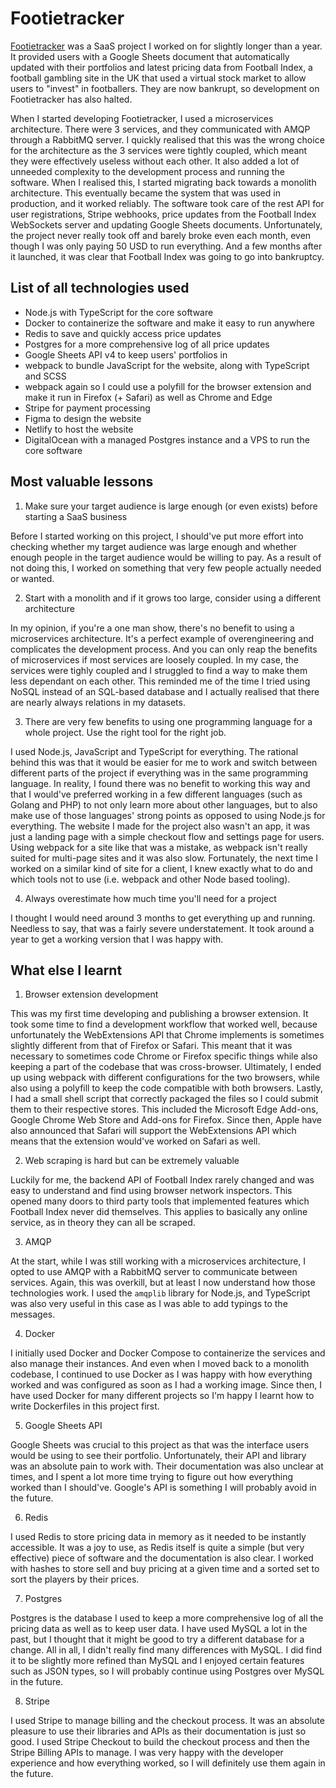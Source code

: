 # Footietracker

[Footietracker](https://footietracker.com) was a SaaS project I worked on for slightly longer than a year. It provided users with a Google Sheets document that automatically updated with their portfolios and latest pricing data from Football Index, a football gambling site in the UK that used a virtual stock market to allow users to "invest" in footballers. They are now bankrupt, so development on Footietracker has also halted.

When I started developing Footietracker, I used a microservices architecture. There were 3 services, and they communicated with AMQP through a RabbitMQ server. I quickly realised that this was the wrong choice for the architecture as the 3 services were tightly coupled, which meant they were effectively useless without each other. It also added a lot of unneeded complexity to the development process and running the software. When I realised this, I started migrating back towards a monolith architecture. This eventually became the system that was used in production, and it worked reliably. The software took care of the rest API for user registrations, Stripe webhooks, price updates from the Football Index WebSockets server and updating Google Sheets documents. Unfortunately, the project never really took off and barely broke even each month, even though I was only paying 50 USD to run everything. And a few months after it launched, it was clear that Football Index was going to go into bankruptcy. 

## List of all technologies used

- Node.js with TypeScript for the core software
- Docker to containerize the software and make it easy to run anywhere
- Redis to save and quickly access price updates
- Postgres for a more comprehensive log of all price updates
- Google Sheets API v4 to keep users' portfolios in
- webpack to bundle JavaScript for the website, along with TypeScript and SCSS
- webpack again so I could use a polyfill for the browser extension and make it run in Firefox (+ Safari) as well as Chrome and Edge
- Stripe for payment processing
- Figma to design the website
- Netlify to host the website
- DigitalOcean with a managed Postgres instance and a VPS to run the core software

## Most valuable lessons

1. Make sure your target audience is large enough (or even exists) before starting a SaaS business

Before I started working on this project, I should've put more effort into checking whether my target audience was large enough and whether enough people in the target audience would be willing to pay. As a result of not doing this, I worked on something that very few people actually needed or wanted.

2. Start with a monolith and if it grows too large, consider using a different architecture

In my opinion, if you're a one man show, there's no benefit to using a microservices architecture. It's a perfect example of overengineering and complicates the development process. And you can only reap the benefits of microservices if most services are loosely coupled. In my case, the services were tighly coupled and I struggled to find a way to make them less dependant on each other. This reminded me of the time I tried using NoSQL instead of an SQL-based database and I actually realised that there are nearly always relations in my datasets.

3. There are very few benefits to using one programming language for a whole project. Use the right tool for the right job.

I used Node.js, JavaScript and TypeScript for everything. The rational behind this was that it would be easier for me to work and switch between different parts of the project if everything was in the same programming language. In reality, I found there was no benefit to working this way and that I would've preferred working in a few different languages (such as Golang and PHP) to not only learn more about other languages, but to also make use of those languages' strong points as opposed to using Node.js for everything. The website I made for the project also wasn't an app, it was just a landing page with a simple checkout flow and settings page for users. Using webpack for a site like that was a mistake, as webpack isn't really suited for multi-page sites and it was also slow. Fortunately, the next time I worked on a similar kind of site for a client, I knew exactly what to do and which tools not to use (i.e. webpack and other Node based tooling). 

4. Always overestimate how much time you'll need for a project

I thought I would need around 3 months to get everything up and running. Needless to say, that was a fairly severe understatement. It took around a year to get a working version that I was happy with.

## What else I learnt

1. Browser extension development

This was my first time developing and publishing a browser extension. It took some time to find a development workflow that worked well, because unfortunately the WebExtensions API that Chrome implements is sometimes slightly different from that of Firefox or Safari. This meant that it was necessary to sometimes code Chrome or Firefox specific things while also keeping a part of the codebase that was cross-browser. Ultimately, I ended up using webpack with different configurations for the two browsers, while also using a polyfill to keep the code compatible with both browsers. Lastly, I had a small shell script that correctly packaged the files so I could submit them to their respective stores. This included the Microsoft Edge Add-ons, Google Chrome Web Store and Add-ons for Firefox. Since then, Apple have also announced that Safari will support the WebExtensions API which means that the extension would've worked on Safari as well.

2. Web scraping is hard but can be extremely valuable

Luckily for me, the backend API of Football Index rarely changed and was easy to understand and find using browser network inspectors. This opened many doors to third party tools that implemented features which Football Index never did themselves. This applies to basically any online service, as in theory they can all be scraped.

3. AMQP

At the start, while I was still working with a microservices architecture, I opted to use AMQP with a RabbitMQ server to communicate between services. Again, this was overkill, but at least I now understand how those technologies work. I used the `amqplib` library for Node.js, and TypeScript was also very useful in this case as I was able to add typings to the messages.

4. Docker

I initially used Docker and Docker Compose to containerize the services and also manage their instances. And even when I moved back to a monolith codebase, I continued to use Docker as I was happy with how everything worked and was configured as soon as I had a working image. Since then, I have used Docker for many different projects so I'm happy I learnt how to write Dockerfiles in this project first.

5. Google Sheets API

Google Sheets was crucial to this project as that was the interface users would be using to see their portfolio. Unfortunately, their API and library was an absolute pain to work with. Their documentation was also unclear at times, and I spent a lot more time trying to figure out how everything worked than I should've. Google's API is something I will probably avoid in the future.

6. Redis

I used Redis to store pricing data in memory as it needed to be instantly accessible. It was a joy to use, as Redis itself is quite a simple (but very effective) piece of software and the documentation is also clear. I worked with hashes to store sell and buy pricing at a given time and a sorted set to sort the players by their prices. 

7. Postgres

Postgres is the database I used to keep a more comprehensive log of all the pricing data as well as to keep user data. I have used MySQL a lot in the past, but I thought that it might be good to try a different database for a change. All in all, I didn't really find many differences with MySQL. I did find it to be slightly more refined than MySQL and I enjoyed certain features such as JSON types, so I will probably continue using Postgres over MySQL in the future.

8. Stripe

I used Stripe to manage billing and the checkout process. It was an absolute pleasure to use their libraries and APIs as their documentation is just so good. I used Stripe Checkout to build the checkout process and then the Stripe Billing APIs to manage. I was very happy with the developer experience and how everything worked, so I will definitely use them again in the future.

